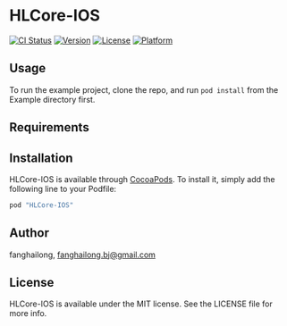 # HLCore-IOS

[![CI Status](http://img.shields.io/travis/fanghailong/HLCore-IOS.svg?style=flat)](https://travis-ci.org/fanghailong/HLCore-IOS)
[![Version](https://img.shields.io/cocoapods/v/HLCore-IOS.svg?style=flat)](http://cocoapods.org/pods/HLCore-IOS)
[![License](https://img.shields.io/cocoapods/l/HLCore-IOS.svg?style=flat)](http://cocoapods.org/pods/HLCore-IOS)
[![Platform](https://img.shields.io/cocoapods/p/HLCore-IOS.svg?style=flat)](http://cocoapods.org/pods/HLCore-IOS)

## Usage

To run the example project, clone the repo, and run `pod install` from the Example directory first.

## Requirements

## Installation

HLCore-IOS is available through [CocoaPods](http://cocoapods.org). To install
it, simply add the following line to your Podfile:

```ruby
pod "HLCore-IOS"
```

## Author

fanghailong, fanghailong.bj@gmail.com

## License

HLCore-IOS is available under the MIT license. See the LICENSE file for more info.
